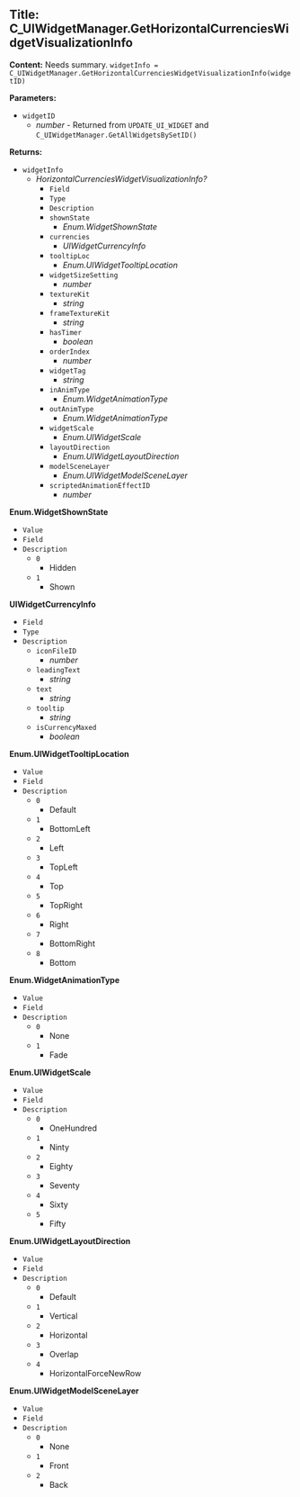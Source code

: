 ## Title: C_UIWidgetManager.GetHorizontalCurrenciesWidgetVisualizationInfo

**Content:**
Needs summary.
`widgetInfo = C_UIWidgetManager.GetHorizontalCurrenciesWidgetVisualizationInfo(widgetID)`

**Parameters:**
- `widgetID`
  - *number* - Returned from `UPDATE_UI_WIDGET` and `C_UIWidgetManager.GetAllWidgetsBySetID()`

**Returns:**
- `widgetInfo`
  - *HorizontalCurrenciesWidgetVisualizationInfo?*
    - `Field`
    - `Type`
    - `Description`
    - `shownState`
      - *Enum.WidgetShownState*
    - `currencies`
      - *UIWidgetCurrencyInfo*
    - `tooltipLoc`
      - *Enum.UIWidgetTooltipLocation*
    - `widgetSizeSetting`
      - *number*
    - `textureKit`
      - *string*
    - `frameTextureKit`
      - *string*
    - `hasTimer`
      - *boolean*
    - `orderIndex`
      - *number*
    - `widgetTag`
      - *string*
    - `inAnimType`
      - *Enum.WidgetAnimationType*
    - `outAnimType`
      - *Enum.WidgetAnimationType*
    - `widgetScale`
      - *Enum.UIWidgetScale*
    - `layoutDirection`
      - *Enum.UIWidgetLayoutDirection*
    - `modelSceneLayer`
      - *Enum.UIWidgetModelSceneLayer*
    - `scriptedAnimationEffectID`
      - *number*

**Enum.WidgetShownState**
- `Value`
- `Field`
- `Description`
  - `0`
    - Hidden
  - `1`
    - Shown

**UIWidgetCurrencyInfo**
- `Field`
- `Type`
- `Description`
  - `iconFileID`
    - *number*
  - `leadingText`
    - *string*
  - `text`
    - *string*
  - `tooltip`
    - *string*
  - `isCurrencyMaxed`
    - *boolean*

**Enum.UIWidgetTooltipLocation**
- `Value`
- `Field`
- `Description`
  - `0`
    - Default
  - `1`
    - BottomLeft
  - `2`
    - Left
  - `3`
    - TopLeft
  - `4`
    - Top
  - `5`
    - TopRight
  - `6`
    - Right
  - `7`
    - BottomRight
  - `8`
    - Bottom

**Enum.WidgetAnimationType**
- `Value`
- `Field`
- `Description`
  - `0`
    - None
  - `1`
    - Fade

**Enum.UIWidgetScale**
- `Value`
- `Field`
- `Description`
  - `0`
    - OneHundred
  - `1`
    - Ninty
  - `2`
    - Eighty
  - `3`
    - Seventy
  - `4`
    - Sixty
  - `5`
    - Fifty

**Enum.UIWidgetLayoutDirection**
- `Value`
- `Field`
- `Description`
  - `0`
    - Default
  - `1`
    - Vertical
  - `2`
    - Horizontal
  - `3`
    - Overlap
  - `4`
    - HorizontalForceNewRow

**Enum.UIWidgetModelSceneLayer**
- `Value`
- `Field`
- `Description`
  - `0`
    - None
  - `1`
    - Front
  - `2`
    - Back